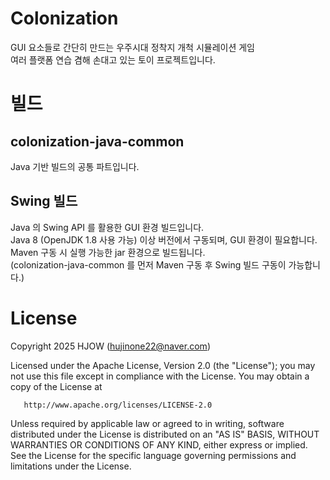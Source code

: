 # Colonization
GUI 요소들로 간단히 만드는 우주시대 정착지 개척 시뮬레이션 게임   
여러 플랫폼 연습 겸해 손대고 있는 토이 프로젝트입니다.

# 빌드
## colonization-java-common
Java 기반 빌드의 공통 파트입니다.

## Swing 빌드
Java 의 Swing API 를 활용한 GUI 환경 빌드입니다.   
Java 8 (OpenJDK 1.8 사용 가능) 이상 버전에서 구동되며, GUI 환경이 필요합니다.   
Maven 구동 시 실행 가능한 jar 환경으로 빌드됩니다.   
(colonization-java-common 를 먼저 Maven 구동 후 Swing 빌드 구동이 가능합니다.)   


# License

   Copyright 2025 HJOW (hujinone22@naver.com)

   Licensed under the Apache License, Version 2.0 (the "License");
   you may not use this file except in compliance with the License.
   You may obtain a copy of the License at

       http://www.apache.org/licenses/LICENSE-2.0

   Unless required by applicable law or agreed to in writing, software
   distributed under the License is distributed on an "AS IS" BASIS,
   WITHOUT WARRANTIES OR CONDITIONS OF ANY KIND, either express or implied.
   See the License for the specific language governing permissions and
   limitations under the License.
